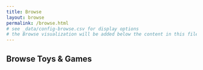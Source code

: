 ```yaml
---
title: Browse
layout: browse
permalink: /browse.html
# see _data/config-browse.csv for display options
# the Browse visualization will be added below the content in this file
---
```


## Browse Toys & Games
